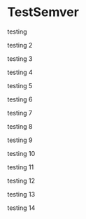 # TestSemver

testing

testing 2

testing 3

testing 4

testing 5

testing 6

testing 7

testing 8

testing 9

testing 10

testing 11

testing 12

testing 13

testing 14
